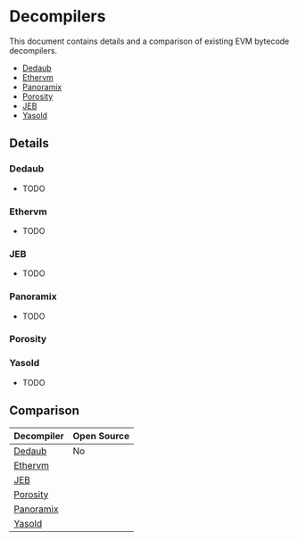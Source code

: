# Decompilers

This document contains details and a comparison of existing EVM bytecode decompilers.

- [Dedaub](https://library.dedaub.com/decompile)
- [Ethervm](https://ethervm.io/decompile)
- [Panoramix](https://github.com/palkeo/panoramix )
- [Porosity](https://github.com/msuiche/porosity)
- [JEB](https://www.pnfsoftware.com/jeb/evm)
- [Yasold](https://github.com/ajlopez/Yasold)

## Details

### Dedaub

- TODO

### Ethervm

- TODO

### JEB

- TODO

### Panoramix

- TODO

### Porosity

### Yasold

- TODO

## Comparison

| Decompiler                                        | Open Source |
| ------------------------------------------------- | ----------- |
| [Dedaub](https://library.dedaub.com/decompile)    | No          |
| [Ethervm](https://ethervm.io/decompile)           |             |
| [JEB](https://www.pnfsoftware.com/jeb/evm)        |             |
| [Porosity](https://github.com/msuiche/porosity)   |             |
| [Panoramix](https://github.com/palkeo/panoramix ) |             |
| [Yasold](https://github.com/ajlopez/Yasold)       |             |

